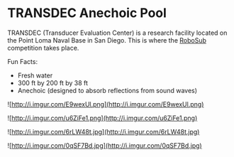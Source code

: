 # TRANSDEC Anechoic Pool #

TRANSDEC (Transducer Evaluation Center) is a research facility located on the Point Loma Naval Base in San Diego. This is where the [RoboSub](http://www.auvsifoundation.org/foundation/competitions/robosub/) competition takes place.

Fun Facts:
  * Fresh water
  * 300 ft by 200 ft by 38 ft
  * Anechoic (designed to absorb reflections from sound waves)


![http://i.imgur.com/E9wexUl.png](http://i.imgur.com/E9wexUl.png)


![http://i.imgur.com/u6ZiFe1.png](http://i.imgur.com/u6ZiFe1.png)

![http://i.imgur.com/6rLW48t.jpg](http://i.imgur.com/6rLW48t.jpg)


![http://i.imgur.com/0qSF7Bd.jpg](http://i.imgur.com/0qSF7Bd.jpg)